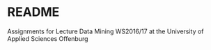 # README #
Assignments for Lecture Data Mining WS2016/17 at the University of Applied Sciences Offenburg